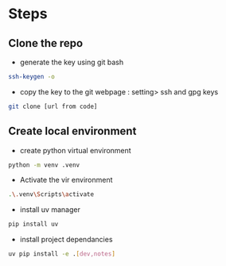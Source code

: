 # Steps
## Clone the repo 
- generate the key using git bash 
```bash
ssh-keygen -o
```
- copy the key to the git webpage : setting> ssh and gpg keys
```bash
git clone [url from code] 
```
## Create local environment
- create python virtual environment
```bash
python -m venv .venv
```
- Activate the vir environment 
```bash
.\.venv\Scripts\activate
```
- install uv manager
```bash
pip install uv
```
- install project dependancies 
```bash
uv pip install -e .[dev,notes]
```

